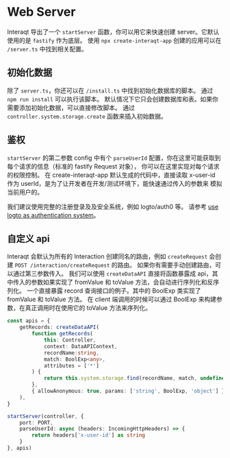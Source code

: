 # Web Server

Interaqt 导出了一个 `startServer` 函数，你可以用它来快速创建 server。它默认使用的是 `fastify` 作为底层。
使用 `npx create-interaqt-app` 创建的应用可以在 `/server.ts` 中找到相关配置。

## 初始化数据
除了 `server.ts`，你还可以在 `/install.ts` 中找到初始化数据库的脚本。
通过 `npm run install` 可以执行该脚本。
默认情况下它只会创建数据库和表。如果你需要添加初始化数据，可以直接修改脚本。
通过 `controller.system.storage.create` 函数来插入初始数据。

## 鉴权

`startServer` 的第二参数 config 中有个 `parseUserId` 配置，你在这里可能获取到每个请求的信息（标准的 fastify Request 对象），
你可以在这里实现对每个请求的权限控制。
在 create-interaqt-app 默认生成的代码中，直接读取 x-user-id 作为 userId，是为了让开发者在开发/测试环境下，能快速通过传入的参数来
模拟当前用户的。

我们建议使用完整的注册登录及及安全系统，例如 logto/auth0 等。
请参考 [use logto as authentication system](../advanced/use-logto-as-authentication-system)。


## 自定义 api
Interaqt 会默认为所有的  Interaction 创建同名的路由，例如 `createRequest` 会创建 `POST /interaction/createRequest` 的路由。
如果你有需要手动创建路由，可以通过第三参数传入。
我们可以使用 `createDataAPI` 直接将函数暴露成 api，其中传入的参数如果实现了 fromValue 和 toValue 方法，会自动进行序列化和反序列化。
一个直接暴露  record 查询接口的例子。其中的 BoolExp 类实现了 fromValue 和 toValue 方法。
在 client 端调用的时候可以通过 BoolExp 来构建参数，在真正调用时在使用它的 toValue 方法来序列化。

```typescript
const apis = {
    getRecords: createDataAPI(
        function getRecords(
            this: Controller, 
            context: DataAPIContext, 
            recordName:string, 
            match: BoolExp<any>, 
            attributes = ['*']
        ) {
            return this.system.storage.find(recordName, match, undefined, attributes)
        }, 
        { allowAnonymous: true, params: ['string', BoolExp, 'object'] }
    ),
}

startServer(controller, {
    port: PORT,
    parseUserId: async (headers: IncomingHttpHeaders) => {
        return headers['x-user-id'] as string
    }
}, apis)

```
